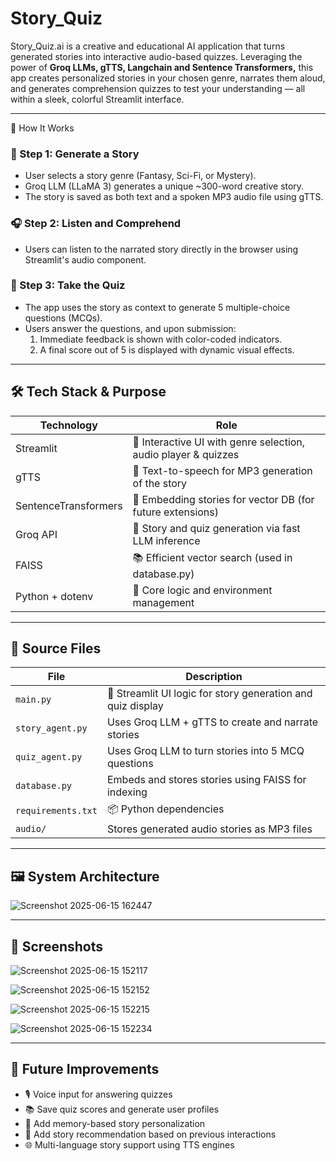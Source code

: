 # Story_Quiz

Story_Quiz.ai is a creative and educational AI application that turns generated stories into interactive audio-based quizzes. Leveraging the power of **Groq LLMs, gTTS, Langchain and Sentence Transformers,** this app creates personalized stories in your chosen genre, narrates them aloud, and generates comprehension quizzes to test your understanding — all within a sleek, colorful Streamlit interface.

---

🚀 How It Works

### 📜 Step 1: Generate a Story
- User selects a story genre (Fantasy, Sci-Fi, or Mystery).
- Groq LLM (LLaMA 3) generates a unique ~300-word creative story.
- The story is saved as both text and a spoken MP3 audio file using gTTS.

### 🎧 Step 2: Listen and Comprehend
- Users can listen to the narrated story directly in the browser using Streamlit's audio component. 

### 🧩 Step 3: Take the Quiz
- The app uses the story as context to generate 5 multiple-choice questions (MCQs).
- Users answer the questions, and upon submission:
   1. Immediate feedback is shown with color-coded indicators.
   2. A final score out of 5 is displayed with dynamic visual effects.

---

## 🛠️ Tech Stack & Purpose

| Technology          | Role                                                                 |
|---------------------|----------------------------------------------------------------------|
| Streamlit           | 🎨 Interactive UI with genre selection, audio player & quizzes
| gTTS                | 🎤 Text-to-speech for MP3 generation of the story                               |
| SentenceTransformers| 🧩 Embedding stories for vector DB (for future extensions)                                  |
| Groq API            | 🧠 Story and quiz generation via fast LLM inference                            |
| FAISS              | 📚 Efficient vector search (used in database.py)                             |
| Python + dotenv      | 🐍 Core logic and environment management                               |

---

## 🧰 Source Files

| File                  | Description                                                                 |
|-----------------------|-----------------------------------------------------------------------------|
| `main.py`              | 🚀 Streamlit UI logic for story generation and quiz display       |
| `story_agent.py` | Uses Groq LLM + gTTS to create and narrate stories|
| `quiz_agent.py` | Uses Groq LLM to turn stories into 5 MCQ questions |
| `database.py` | Embeds and stores stories using FAISS for indexing |
| `requirements.txt`    | 📦 Python dependencies                |
| `audio/`                |   Stores generated audio stories as MP3 files                           |

---

## 🖼️ System Architecture
![Screenshot 2025-06-15 162447](https://github.com/user-attachments/assets/3470c0fd-5fbd-4881-813a-be915e1c9804)

---

## 📸 Screenshots

![Screenshot 2025-06-15 152117](https://github.com/user-attachments/assets/01cd7d59-6423-4e4a-a01f-d41366ac684b)
 
![Screenshot 2025-06-15 152152](https://github.com/user-attachments/assets/1f19e3c1-5cb2-4c52-9f4d-6d1f351803f4)

![Screenshot 2025-06-15 152215](https://github.com/user-attachments/assets/e631c528-ee50-44fb-8b55-9ee31c784743)
  
![Screenshot 2025-06-15 152234](https://github.com/user-attachments/assets/a9aff3dd-dad2-46cf-b9c7-f003d51ee914)

  
---

## 🔮 Future Improvements

- 🎙️ Voice input for answering quizzes
- 📚 Save quiz scores and generate user profiles
- 🧠 Add memory-based story personalization
- 🔎 Add story recommendation based on previous interactions
- 🌐 Multi-language story support using TTS engines

